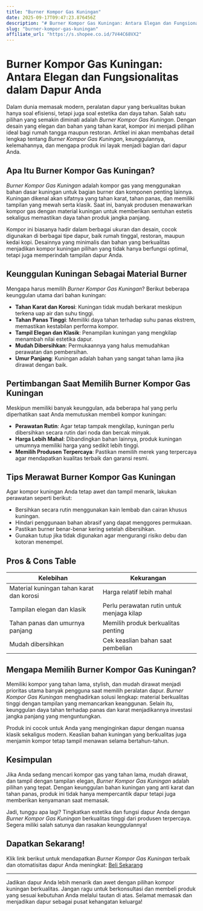 ```yaml
---
title: "Burner Kompor Gas Kuningan"
date: 2025-09-17T09:47:23.876456Z
description: "# Burner Kompor Gas Kuningan: Antara Elegan dan Fungsionalitas dalam Dapur Anda..."
slug: "burner-kompor-gas-kuningan"
affiliate_url: "https://s.shopee.co.id/7V44C68VX2"
---
```

# Burner Kompor Gas Kuningan: Antara Elegan dan Fungsionalitas dalam Dapur Anda

Dalam dunia memasak modern, peralatan dapur yang berkualitas bukan hanya soal efisiensi, tetapi juga soal estetika dan daya tahan. Salah satu pilihan yang semakin diminati adalah *Burner Kompor Gas Kuningan*. Dengan desain yang elegan dan bahan yang tahan karat, kompor ini menjadi pilihan ideal bagi rumah tangga maupun restoran. Artikel ini akan membahas detail lengkap tentang *Burner Kompor Gas Kuningan*, keunggulannya, kelemahannya, dan mengapa produk ini layak menjadi bagian dari dapur Anda.

## Apa Itu Burner Kompor Gas Kuningan?

*Burner Kompor Gas Kuningan* adalah kompor gas yang menggunakan bahan dasar kuningan untuk bagian burner dan komponen penting lainnya. Kuningan dikenal akan sifatnya yang tahan karat, tahan panas, dan memiliki tampilan yang mewah serta klasik. Saat ini, banyak produsen menawarkan kompor gas dengan material kuningan untuk memberikan sentuhan estetis sekaligus memastikan daya tahan produk jangka panjang.

Kompor ini biasanya hadir dalam berbagai ukuran dan desain, cocok digunakan di berbagai tipe dapur, baik rumah tinggal, restoran, maupun kedai kopi. Desainnya yang minimalis dan bahan yang berkualitas menjadikan kompor kuningan pilihan yang tidak hanya berfungsi optimal, tetapi juga memperindah tampilan dapur Anda.

## Keunggulan Kuningan Sebagai Material Burner

Mengapa harus memilih *Burner Kompor Gas Kuningan*? Berikut beberapa keunggulan utama dari bahan kuningan:

- **Tahan Karat dan Korosi**: Kuningan tidak mudah berkarat meskipun terkena uap air dan suhu tinggi.
- **Tahan Panas Tinggi**: Memiliki daya tahan terhadap suhu panas ekstrem, memastikan kestabilan performa kompor.
- **Tampil Elegan dan Klasik**: Penampilan kuningan yang mengkilap menambah nilai estetika dapur.
- **Mudah Dibersihkan**: Permukaannya yang halus memudahkan perawatan dan pembersihan.
- **Umur Panjang**: Kuningan adalah bahan yang sangat tahan lama jika dirawat dengan baik.

## Pertimbangan Saat Memilih Burner Kompor Gas Kuningan

Meskipun memiliki banyak keunggulan, ada beberapa hal yang perlu diperhatikan saat Anda memutuskan membeli kompor kuningan:

- **Perawatan Rutin**: Agar tetap tampak mengkilap, kuningan perlu dibersihkan secara rutin dari noda dan bercak minyak.
- **Harga Lebih Mahal**: Dibandingkan bahan lainnya, produk kuningan umumnya memiliki harga yang sedikit lebih tinggi.
- **Memilih Produsen Terpercaya**: Pastikan memilih merek yang terpercaya agar mendapatkan kualitas terbaik dan garansi resmi.

## Tips Merawat Burner Kompor Gas Kuningan

Agar kompor kuningan Anda tetap awet dan tampil menarik, lakukan perawatan seperti berikut:

- Bersihkan secara rutin menggunakan kain lembab dan cairan khusus kuningan.
- Hindari penggunaan bahan abrasif yang dapat menggores permukaan.
- Pastikan burner benar-benar kering setelah dibersihkan.
- Gunakan tutup jika tidak digunakan agar mengurangi risiko debu dan kotoran menempel.

## Pros & Cons Table

| Kelebihan                                   | Kekurangan                                |
|----------------------------------------------|------------------------------------------|
| Material kuningan tahan karat dan korosi   | Harga relatif lebih mahal             |
| Tampilan elegan dan klasik                 | Perlu perawatan rutin untuk menjaga kilap |
| Tahan panas dan umurnya panjang             | Memilih produk berkualitas penting    |
| Mudah dibersihkan                          | Cek keaslian bahan saat pembelian     |

## Mengapa Memilih Burner Kompor Gas Kuningan?

Memiliki kompor yang tahan lama, stylish, dan mudah dirawat menjadi prioritas utama banyak pengguna saat memilih peralatan dapur. *Burner Kompor Gas Kuningan* menghadirkan solusi lengkap: material berkualitas tinggi dengan tampilan yang memancarkan keanggunan. Selain itu, keunggulan daya tahan terhadap panas dan karat menjadikannya investasi jangka panjang yang menguntungkan.

Produk ini cocok untuk Anda yang menginginkan dapur dengan nuansa klasik sekaligus modern. Keaslian bahan kuningan yang berkualitas juga menjamin kompor tetap tampil menawan selama bertahun-tahun.

## Kesimpulan

Jika Anda sedang mencari kompor gas yang tahan lama, mudah dirawat, dan tampil dengan tampilan elegan, *Burner Kompor Gas Kuningan* adalah pilihan yang tepat. Dengan keunggulan bahan kuningan yang anti karat dan tahan panas, produk ini tidak hanya mempercantik dapur tetapi juga memberikan kenyamanan saat memasak.

Jadi, tunggu apa lagi? Tingkatkan estetika dan fungsi dapur Anda dengan *Burner Kompor Gas Kuningan* berkualitas tinggi dari produsen terpercaya. Segera miliki salah satunya dan rasakan keunggulannya!

## Dapatkan Sekarang! 

Klik link berikut untuk mendapatkan *Burner Kompor Gas Kuningan* terbaik dan otomatisitas dapur Anda meningkat: [Beli Sekarang](https://s.shopee.co.id/7V44C68VX2) 

---

Jadikan dapur Anda lebih menarik dan awet dengan pilihan kompor kuningan berkualitas. Jangan ragu untuk berkonsultasi dan membeli produk yang sesuai kebutuhan Anda melalui tautan di atas. Selamat memasak dan menjadikan dapur sebagai pusat kehangatan keluarga!